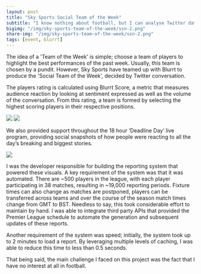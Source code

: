 ```yaml
---
layout: post
title: "Sky Sports Social Team of the Week"
subtitle: "I know nothing about football, but I can analyse Twitter data."
bigimg: "/img/sky-sports-team-of-the-week/ssn-2.png"
share-img: "/img/sky-sports-team-of-the-week/ssn-2.png"
tags: [event, blurrt]
---
```


The idea of a 'Team of the Week' is simple; choose a team of players to highlight the best performances of the past week. Usually, this team is chosen by a pundit. However, Sky Sports have teamed up with Blurrt to produce the 'Social Team of the Week', decided by Twitter conversation.

The players rating is calculated using Blurrt Score, a metric that measures audience reaction by looking at sentiment expressed as well as the volume of the conversation. From this rating, a team is formed by selecting the highest scoring players in their respective positions.

<img src="{{ site.url | append: '/img/sky-sports-team-of-the-week/team-14.png' }}" class="img-center">
<img src="{{ site.url | append: '/img/sky-sports-team-of-the-week/ssn-1.gif' }}" class="img-center">

We also provided support throughout the 18 hour ‘Deadline Day’ live program, providing social snapshots of how people were reacting to all the day’s breaking and biggest stories.

<img src="{{ site.url | append: '/img/sky-sports-team-of-the-week/ssn-3.gif' }}" class="img-center">

I was the developer responsible for building the reporting system that powered these visuals. A key requirement of the system was that it was automated. There are ~500 players in the league, with each player participating in 38 matches, resulting in ~19,000 reporting periods. Fixture times can also change as matches are postponed, players can be transferred across teams and over the course of the season match times change from GMT to BST. Needless to say, this took considerable effort to maintain by hand. I was able to integrate third party APIs that provided the Premier League schedule to automate the generation and subsequent updates of these reports.

Another requirement of the system was speed; initially, the system took up to 2 minutes to load a report. By leveraging multiple levels of caching, I was able to reduce this time to less than 0.5 seconds.

That being said, the main challenge I faced on this project was the fact that I have no interest at all in football.
